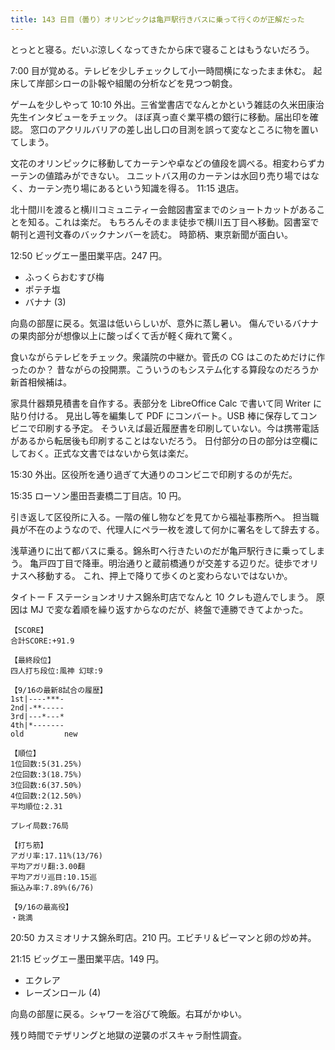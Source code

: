 ```yaml
---
title: 143 日目（曇り）オリンピックは亀戸駅行きバスに乗って行くのが正解だった
---
```


とっとと寝る。だいぶ涼しくなってきたから床で寝ることはもうないだろう。

7:00 目が覚める。テレビを少しチェックして小一時間横になったまま休む。
起床して岸部シローの訃報や組閣の分析などを見つつ朝食。

ゲームを少しやって 10:10 外出。三省堂書店でなんとかという雑誌の久米田康治先生インタビューをチェック。
ほぼ真っ直ぐ業平橋の銀行に移動。届出印を確認。
窓口のアクリルバリアの差し出し口の目測を誤って変なところに物を置いてしまう。

文花のオリンピックに移動してカーテンや卓などの値段を調べる。相変わらずカーテンの値踏みができない。
ユニットバス用のカーテンは水回り売り場ではなく、カーテン売り場にあるという知識を得る。
11:15 退店。

北十間川を渡ると横川コミュニティー会館図書室までのショートカットがあることを知る。これは楽だ。
もちろんそのまま徒歩で横川五丁目へ移動。図書室で朝刊と週刊文春のバックナンバーを読む。
時節柄、東京新聞が面白い。

12:50 ビッグエー墨田業平店。247 円。

* ふっくらおむすび梅
* ポテチ塩
* バナナ (3)

向島の部屋に戻る。気温は低いらしいが、意外に蒸し暑い。
傷んでいるバナナの果肉部分が想像以上に酸っぱくて舌が軽く痺れて驚く。

食いながらテレビをチェック。衆議院の中継か。菅氏の CG はこのためだけに作ったのか？
昔ながらの投開票。こういうのもシステム化する算段なのだろうか新首相候補は。

家具什器類見積書を自作する。表部分を LibreOffice Calc で書いて同 Writer に貼り付ける。
見出し等を編集して PDF にコンバート。USB 棒に保存してコンビニで印刷する予定。
そういえば最近履歴書を印刷していない。今は携帯電話があるから転居後も印刷することはないだろう。
日付部分の日の部分は空欄にしておく。正式な文書ではないから気は楽だ。

15:30 外出。区役所を通り過ぎて大通りのコンビニで印刷するのが先だ。

15:35 ローソン墨田吾妻橋二丁目店。10 円。

引き返して区役所に入る。一階の催し物などを見てから福祉事務所へ。
担当職員が不在のようなので、代理人にペラ一枚を渡して何かに署名をして辞去する。

浅草通りに出て都バスに乗る。錦糸町へ行きたいのだが亀戸駅行きに乗ってしまう。
亀戸四丁目で降車。明治通りと蔵前橋通りが交差する辺りだ。徒歩でオリナスへ移動する。
これ、押上で降りて歩くのと変わらないではないか。

タイトー F ステーションオリナス錦糸町店でなんと 10 クレも遊んでしまう。
原因は MJ で変な着順を繰り返すからなのだが、終盤で連勝できてよかった。

```text
【SCORE】
合計SCORE:+91.9

【最終段位】
四人打ち段位:風神 幻球:9

【9/16の最新8試合の履歴】
1st|----***-
2nd|-**-----
3rd|---*---*
4th|*-------
old         new

【順位】
1位回数:5(31.25%)
2位回数:3(18.75%)
3位回数:6(37.50%)
4位回数:2(12.50%)
平均順位:2.31

プレイ局数:76局

【打ち筋】
アガリ率:17.11%(13/76)
平均アガリ翻:3.00翻
平均アガリ巡目:10.15巡
振込み率:7.89%(6/76)

【9/16の最高役】
・跳満
```

20:50 カスミオリナス錦糸町店。210 円。エビチリ＆ピーマンと卵の炒め丼。

21:15 ビッグエー墨田業平店。149 円。

* エクレア
* レーズンロール (4)

向島の部屋に戻る。シャワーを浴びて晩飯。右耳がかゆい。

残り時間でテザリングと地獄の逆襲のボスキャラ耐性調査。
